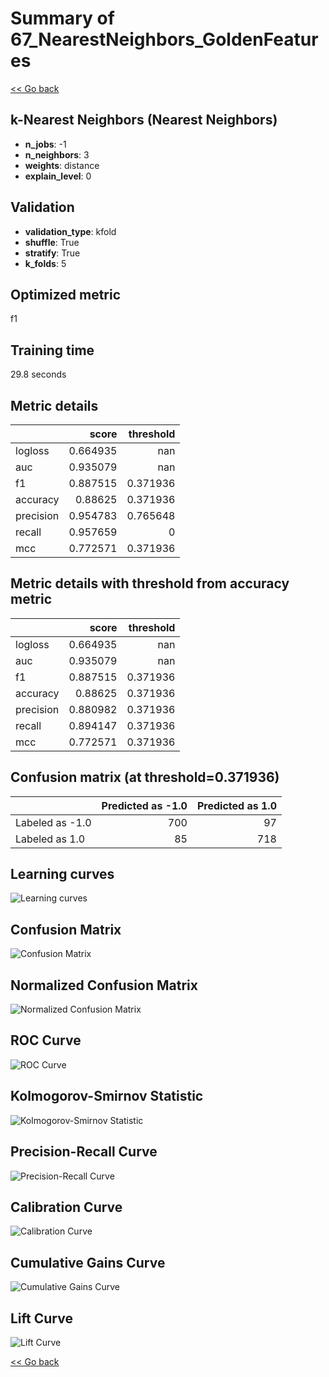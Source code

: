 # Summary of 67_NearestNeighbors_GoldenFeatures

[<< Go back](../README.md)


## k-Nearest Neighbors (Nearest Neighbors)
- **n_jobs**: -1
- **n_neighbors**: 3
- **weights**: distance
- **explain_level**: 0

## Validation
 - **validation_type**: kfold
 - **shuffle**: True
 - **stratify**: True
 - **k_folds**: 5

## Optimized metric
f1

## Training time

29.8 seconds

## Metric details
|           |    score |   threshold |
|:----------|---------:|------------:|
| logloss   | 0.664935 |  nan        |
| auc       | 0.935079 |  nan        |
| f1        | 0.887515 |    0.371936 |
| accuracy  | 0.88625  |    0.371936 |
| precision | 0.954783 |    0.765648 |
| recall    | 0.957659 |    0        |
| mcc       | 0.772571 |    0.371936 |


## Metric details with threshold from accuracy metric
|           |    score |   threshold |
|:----------|---------:|------------:|
| logloss   | 0.664935 |  nan        |
| auc       | 0.935079 |  nan        |
| f1        | 0.887515 |    0.371936 |
| accuracy  | 0.88625  |    0.371936 |
| precision | 0.880982 |    0.371936 |
| recall    | 0.894147 |    0.371936 |
| mcc       | 0.772571 |    0.371936 |


## Confusion matrix (at threshold=0.371936)
|                 |   Predicted as -1.0 |   Predicted as 1.0 |
|:----------------|--------------------:|-------------------:|
| Labeled as -1.0 |                 700 |                 97 |
| Labeled as 1.0  |                  85 |                718 |

## Learning curves
![Learning curves](learning_curves.png)
## Confusion Matrix

![Confusion Matrix](confusion_matrix.png)


## Normalized Confusion Matrix

![Normalized Confusion Matrix](confusion_matrix_normalized.png)


## ROC Curve

![ROC Curve](roc_curve.png)


## Kolmogorov-Smirnov Statistic

![Kolmogorov-Smirnov Statistic](ks_statistic.png)


## Precision-Recall Curve

![Precision-Recall Curve](precision_recall_curve.png)


## Calibration Curve

![Calibration Curve](calibration_curve_curve.png)


## Cumulative Gains Curve

![Cumulative Gains Curve](cumulative_gains_curve.png)


## Lift Curve

![Lift Curve](lift_curve.png)



[<< Go back](../README.md)
